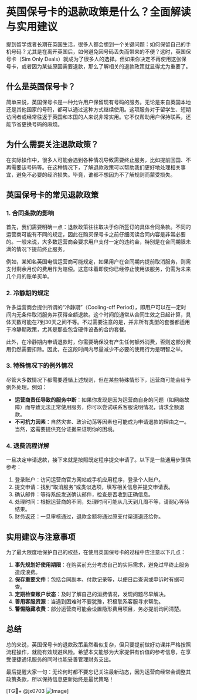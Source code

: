 # 英国保号卡的退款政策是什么？全面解读与实用建议

提到留学或者长期在英国生活，很多人都会想到一个关键问题：如何保留自己的手机号码？尤其是在离开英国后，如何避免因号码丢失而带来的不便？这时，英国保号卡（Sim Only Deals）就成为了很多人的选择。但如果你决定不再使用这张保号卡，或者因为某些原因需要退款，那么了解相关的退款政策就显得尤为重要了。

## 什么是英国保号卡？

简单来说，英国保号卡是一种允许用户保留现有号码的服务。无论是来自英国本地还是其他国家的号码，都可以通过这种方式继续使用。这项服务对于留学生、短期访问者或经常往返于英国和本国的人来说非常实用。它不仅帮助用户保持联系，还能节省更换号码的麻烦。

## 为什么需要关注退款政策？

在实际操作中，很多人可能会遇到各种情况导致需要终止服务，比如提前回国、不再需要该号码等。在这种情况下，了解退款政策可以帮助我们更好地处理相关事宜，避免不必要的经济损失。毕竟，谁都不想因为不了解规则而蒙受损失。

## 英国保号卡的常见退款政策

### 1. **合同条款的影响**

首先，我们需要明确一点：退款政策往往取决于你所签订的具体合同条款。不同的运营商可能有不同的规定，因此在购买保号卡之前仔细阅读合同内容是非常必要的。一般来说，大多数运营商会要求用户支付一定的违约金，特别是在合同期限未满的情况下提前终止服务。

例如，某知名英国电信运营商可能规定，如果用户在合同期内提前取消服务，则需支付剩余月份的费用作为赔偿。这意味着即使你已经停止使用该服务，仍需为未来几个月的账单买单。

### 2. **冷静期的规定**

许多运营商会提供所谓的“冷静期”（Cooling-off Period），即用户可以在一定时间内无条件取消服务并获得全额退款。这个时间段通常从合同生效之日起计算，具体天数可能在7到30天之间不等。不过需要注意的是，并非所有类型的套餐都适用于冷静期政策，尤其是那些包含硬件设备的合约套餐。

此外，在冷静期内申请退款时，你需要确保没有产生任何额外消费，否则这部分费用仍然需要扣除。因此，在这段时间内尽量减少不必要的使用行为是明智之举。

### 3. **特殊情况下的例外情况**

尽管大多数情况下都需要遵循上述规则，但在某些特殊情形下，运营商可能会给予例外处理。例如：

- **运营商责任导致的服务中断**：如果你发现是因为运营商自身的问题（如网络故障）而导致无法正常使用服务，你可以尝试联系客服说明情况，请求全额退款。
- **不可抗力因素**：自然灾害、政治动荡等因素也可能成为申请退款的理由之一。当然，这需要提供充分证据来证明你的困境。

### 4. **退费流程详解**

一旦决定申请退款，接下来就是按照既定程序提交申请了。以下是一些通用步骤供参考：

1. 登录账户：访问运营商官方网站或手机应用程序，登录个人账户。
2. 提交申请：找到“取消服务”或类似选项，填写相关信息并提交申请表。
3. 确认邮件：等待系统发送确认邮件，检查是否收到正确信息。
4. 处理时间：根据运营商的不同，处理时间可能从几天到几周不等，请耐心等待结果。
5. 财务返还：一旦审核通过，退款金额将通过原支付渠道退还给你。

## 实用建议与注意事项

为了最大限度地保护自己的权益，在使用英国保号卡的过程中应注意以下几点：

1. **事先规划好使用期限**：在购买前充分考虑自己的实际需求，避免过早终止服务造成浪费。
2. **保存重要文件**：包括合同副本、付款记录等，以便日后查询或申诉时有据可查。
3. **定期检查账户状态**：及时了解自己的消费情况，发现问题尽早解决。
4. **善用客服资源**：当遇到困难时不要犹豫，积极联系客服寻求帮助。
5. **警惕隐藏收费**：部分运营商可能会设置隐形费用项目，务必提前询问清楚。

## 总结

总的来说，英国保号卡的退款政策虽然看似复杂，但只要提前做好功课并严格按照流程操作，就能有效规避风险。希望本文能够为大家提供有价值的参考信息，在享受便捷通讯服务的同时也能妥善管理财务支出。

最后提醒大家一句：无论何时都不要忘记关注最新动态，因为运营商经常会调整其政策条款，所以保持信息更新始终是最优策略！

[TG💪+ @jx0703 ![Image](https://github.com/user-attachments/assets/dbca1d08-cadb-493c-b0ec-ad6f7a83f270)]